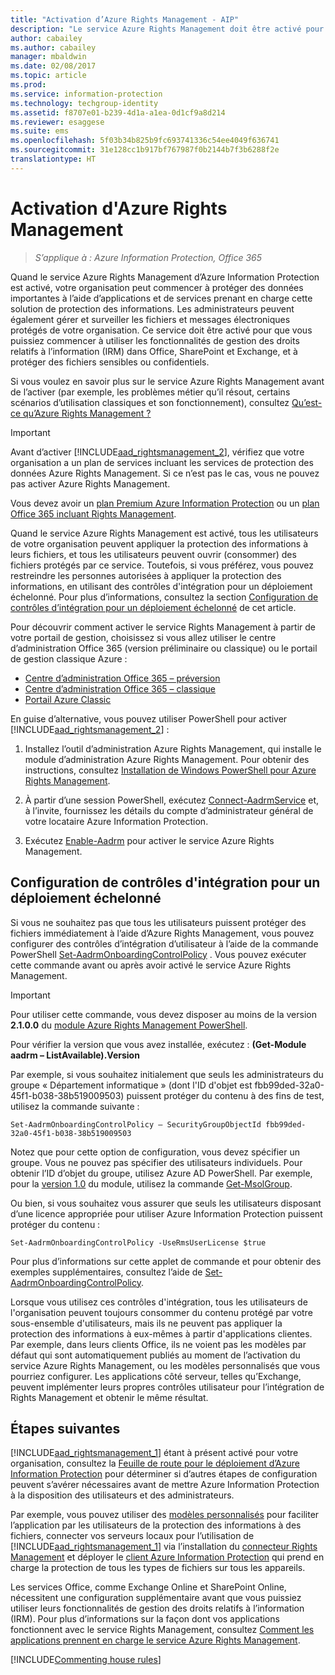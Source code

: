 ```yaml
---
title: "Activation d’Azure Rights Management - AIP"
description: "Le service Azure Rights Management doit être activé pour que votre organisation puisse commencer à protéger des documents et e-mails importants à l’aide d’applications et de services prenant en charge cette solution de protection des informations."
author: cabailey
ms.author: cabailey
manager: mbaldwin
ms.date: 02/08/2017
ms.topic: article
ms.prod: 
ms.service: information-protection
ms.technology: techgroup-identity
ms.assetid: f8707e01-b239-4d1a-a1ea-0d1cf9a8d214
ms.reviewer: esaggese
ms.suite: ems
ms.openlocfilehash: 5f03b34b825b9fc693741336c54ee4049f636741
ms.sourcegitcommit: 31e128cc1b917bf767987f0b2144b7f3b6288f2e
translationtype: HT
---
```

# <a name="activating-azure-rights-management"></a>Activation d'Azure Rights Management

>*S’applique à : Azure Information Protection, Office 365*

Quand le service Azure Rights Management d’Azure Information Protection est activé, votre organisation peut commencer à protéger des données importantes à l’aide d’applications et de services prenant en charge cette solution de protection des informations. Les administrateurs peuvent également gérer et surveiller les fichiers et messages électroniques protégés de votre organisation. Ce service doit être activé pour que vous puissiez commencer à utiliser les fonctionnalités de gestion des droits relatifs à l’information (IRM) dans Office, SharePoint et Exchange, et à protéger des fichiers sensibles ou confidentiels.

Si vous voulez en savoir plus sur le service Azure Rights Management avant de l’activer (par exemple, les problèmes métier qu’il résout, certains scénarios d’utilisation classiques et son fonctionnement), consultez [Qu’est-ce qu’Azure Rights Management ?](../understand-explore/what-is-azure-rms.md)

> [!IMPORTANT]
> Avant d’activer [!INCLUDE[aad_rightsmanagement_2](../includes/aad_rightsmanagement_2_md.md)], vérifiez que votre organisation a un plan de services incluant les services de protection des données Azure Rights Management. Si ce n’est pas le cas, vous ne pouvez pas activer Azure Rights Management.
>
> Vous devez avoir un [plan Premium Azure Information Protection](https://www.microsoft.com/en-us/cloud-platform/azure-information-protection-pricing) ou un [plan Office 365 incluant Rights Management](http://download.microsoft.com/download/E/C/F/ECF42E71-4EC0-48FF-AA00-577AC14D5B5C/Azure_Information_Protection_licensing_datasheet_EN-US.pdf).

Quand le service Azure Rights Management est activé, tous les utilisateurs de votre organisation peuvent appliquer la protection des informations à leurs fichiers, et tous les utilisateurs peuvent ouvrir (consommer) des fichiers protégés par ce service. Toutefois, si vous préférez, vous pouvez restreindre les personnes autorisées à appliquer la protection des informations, en utilisant des contrôles d'intégration pour un déploiement échelonné. Pour plus d’informations, consultez la section [Configuration de contrôles d’intégration pour un déploiement échelonné](#configuring-onboarding-controls-for-a-phased-deployment) de cet article.

Pour découvrir comment activer le service Rights Management à partir de votre portail de gestion, choisissez si vous allez utiliser le centre d’administration Office 365 (version préliminaire ou classique) ou le portail de gestion classique Azure :


- [Centre d’administration Office 365 – préversion](activate-office365-preview.md)
- [Centre d’administration Office 365 – classique](activate-office365-classic.md)
- [Portail Azure Classic](activate-azure-classic.md)

En guise d’alternative, vous pouvez utiliser PowerShell pour activer [!INCLUDE[aad_rightsmanagement_2](../includes/aad_rightsmanagement_2_md.md)] :

1. Installez l’outil d’administration Azure Rights Management, qui installe le module d’administration Azure Rights Management. Pour obtenir des instructions, consultez [Installation de Windows PowerShell pour Azure Rights Management](../deploy-use/install-powershell.md).

2. À partir d’une session PowerShell, exécutez [Connect-AadrmService](https://msdn.microsoft.com/library/windowsazure/dn629415.aspx) et, à l’invite, fournissez les détails du compte d’administrateur général de votre locataire Azure Information Protection.

3. Exécutez [Enable-Aadrm](http://msdn.microsoft.com/library/windowsazure/dn629412.aspx) pour activer le service Azure Rights Management.

## <a name="configuring-onboarding-controls-for-a-phased-deployment"></a>Configuration de contrôles d'intégration pour un déploiement échelonné
Si vous ne souhaitez pas que tous les utilisateurs puissent protéger des fichiers immédiatement à l’aide d’Azure Rights Management, vous pouvez configurer des contrôles d’intégration d’utilisateur à l’aide de la commande PowerShell [Set-AadrmOnboardingControlPolicy](http://msdn.microsoft.com/library/azure/dn857521.aspx) . Vous pouvez exécuter cette commande avant ou après avoir activé le service Azure Rights Management.

> [!IMPORTANT]
> Pour utiliser cette commande, vous devez disposer au moins de la version **2.1.0.0** du [module Azure Rights Management PowerShell](http://go.microsoft.com/fwlink/?LinkId=257721).
>
> Pour vérifier la version que vous avez installée, exécutez : **(Get-Module aadrm – ListAvailable).Version**

Par exemple, si vous souhaitez initialement que seuls les administrateurs du groupe « Département informatique » (dont l'ID d'objet est fbb99ded-32a0-45f1-b038-38b519009503) puissent protéger du contenu à des fins de test, utilisez la commande suivante :

```
Set-AadrmOnboardingControlPolicy – SecurityGroupObjectId fbb99ded-32a0-45f1-b038-38b519009503
```
Notez que pour cette option de configuration, vous devez spécifier un groupe. Vous ne pouvez pas spécifier des utilisateurs individuels. Pour obtenir l’ID d’objet du groupe, utilisez Azure AD PowerShell. Par exemple, pour la [version 1.0](https://msdn.microsoft.com/library/azure/jj151815\(v=azure.98\).aspx) du module, utilisez la commande [Get-MsolGroup](https://msdn.microsoft.com/library/azure/dn194130\(v=azure.98\).aspx).

Ou bien, si vous souhaitez vous assurer que seuls les utilisateurs disposant d’une licence appropriée pour utiliser Azure Information Protection puissent protéger du contenu :

```
Set-AadrmOnboardingControlPolicy -UseRmsUserLicense $true
```

Pour plus d’informations sur cette applet de commande et pour obtenir des exemples supplémentaires, consultez l’aide de [Set-AadrmOnboardingControlPolicy](https://msdn.microsoft.com/library/dn857521.aspx).

Lorsque vous utilisez ces contrôles d'intégration, tous les utilisateurs de l'organisation peuvent toujours consommer du contenu protégé par votre sous-ensemble d'utilisateurs, mais ils ne peuvent pas appliquer la protection des informations à eux-mêmes à partir d'applications clientes. Par exemple, dans leurs clients Office, ils ne voient pas les modèles par défaut qui sont automatiquement publiés au moment de l’activation du service Azure Rights Management, ou les modèles personnalisés que vous pourriez configurer.  Les applications côté serveur, telles qu’Exchange, peuvent implémenter leurs propres contrôles utilisateur pour l’intégration de Rights Management et obtenir le même résultat.


## <a name="next-steps"></a>Étapes suivantes
[!INCLUDE[aad_rightsmanagement_1](../includes/aad_rightsmanagement_1_md.md)] étant à présent activé pour votre organisation, consultez la [Feuille de route pour le déploiement d’Azure Information Protection](../plan-design/deployment-roadmap.md) pour déterminer si d’autres étapes de configuration peuvent s’avérer nécessaires avant de mettre Azure Information Protection à la disposition des utilisateurs et des administrateurs. 

Par exemple, vous pouvez utiliser des [modèles personnalisés](configure-custom-templates.md) pour faciliter l’application par les utilisateurs de la protection des informations à des fichiers, connecter vos serveurs locaux pour l’utilisation de [!INCLUDE[aad_rightsmanagement_1](../includes/aad_rightsmanagement_1_md.md)] via l’installation du [connecteur Rights Management](deploy-rms-connector.md) et déployer le [client Azure Information Protection](../rms-client/aip-client.md) qui prend en charge la protection de tous les types de fichiers sur tous les appareils. 

Les services Office, comme Exchange Online et SharePoint Online, nécessitent une configuration supplémentaire avant que vous puissiez utiliser leurs fonctionnalités de gestion des droits relatifs à l’information (IRM). Pour plus d’informations sur la façon dont vos applications fonctionnent avec le service Rights Management, consultez [Comment les applications prennent en charge le service Azure Rights Management](../understand-explore/applications-support.md).


[!INCLUDE[Commenting house rules](../includes/houserules.md)]
